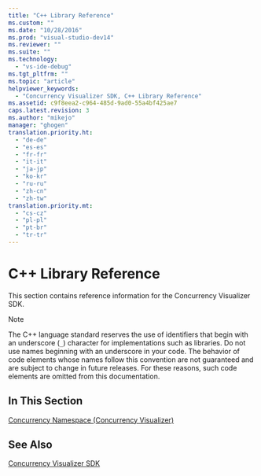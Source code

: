 ```yaml
---
title: "C++ Library Reference"
ms.custom: ""
ms.date: "10/28/2016"
ms.prod: "visual-studio-dev14"
ms.reviewer: ""
ms.suite: ""
ms.technology: 
  - "vs-ide-debug"
ms.tgt_pltfrm: ""
ms.topic: "article"
helpviewer_keywords: 
  - "Concurrency Visualizer SDK, C++ Library Reference"
ms.assetid: c9f8eea2-c964-485d-9ad0-55a4bf425ae7
caps.latest.revision: 3
ms.author: "mikejo"
manager: "ghogen"
translation.priority.ht: 
  - "de-de"
  - "es-es"
  - "fr-fr"
  - "it-it"
  - "ja-jp"
  - "ko-kr"
  - "ru-ru"
  - "zh-cn"
  - "zh-tw"
translation.priority.mt: 
  - "cs-cz"
  - "pl-pl"
  - "pt-br"
  - "tr-tr"
---
```

# C++ Library Reference
This section contains reference information for the Concurrency Visualizer SDK.  
  
> [!NOTE]
>  The C++ language standard reserves the use of identifiers that begin with an underscore (`_`) character for implementations such as libraries. Do not use names beginning with an underscore in your code. The behavior of code elements whose names follow this convention are not guaranteed and are subject to change in future releases. For these reasons, such code elements are omitted from this documentation.  
  
## In This Section  
 [Concurrency Namespace (Concurrency Visualizer)](../profiling/concurrency-namespace-concurrency-visualizer.md)  
  
## See Also  
 [Concurrency Visualizer SDK](../profiling/concurrency-visualizer-sdk.md)